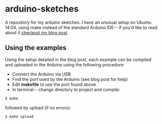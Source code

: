 # arduino-sketches

A repository for my arduino sketches. I have an unusual setup on Ubuntu 14.04,
using make instead of the standard Arduino IDE-- if you'd like to read about it
[checkout my blog post](http://chrisstrelioff.ws/sandbox/).

## Using the examples

Using the setup detailed in the blog post, each example can be compiled and
uploaded to the Arduino using the following procedure:

* Connect the Arduino via USB
* Find the port used by the Arduino (see blog post for help)
* Edit **makefile** to use the port found above
* In terminal-- change directory to project and compile:

```bash
$ make
``` 
followed by upload (if no errors):

```bash
$ make upload
```
